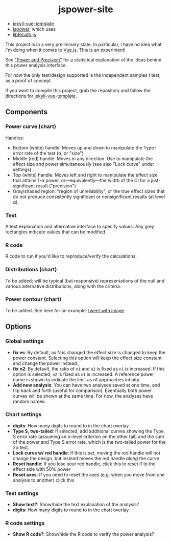 
<h1 align="center">jspower-site</h1>

* [jekyll-vue-template](https://github.com/Splode/jekyll-vue-template)
* [jspower](https://github.com/richarddmorey/jspower), which uses
* [libRmath.js](https://github.com/R-js/libRmath.js)

This project is in a very preliminary state. In particular, I have no idea what I'm doing when it comes to [Vue.js](https://vuejs.org/). This is an experiment!

See ["Power and Precision"](https://medium.com/@richarddmorey/power-and-precision-47f644ddea5e?sk=20a7fd66048b5ead68050b791ebbf79b) for a statistical explanation of the ideas behind this power analysis interface.

For now the only test/design supported is the independent samples t test, as a proof of concept.

If you want to compile this project, grab the repository and follow the directions for [jekyll-vue-template](https://github.com/Splode/jekyll-vue-template). 

## Components

### Power curve (chart)


Handles: 

* Bottom (white) handle: Moves up and down to manipulate the Type I error rate of the test (α, or "size")
* Middle (red) handle: Moves in any direction. Use to manipulate the effect size and power simultaneously (see also "Lock curve" under settings)
* Top (white) handle: Moves left and right to manipulate the effect size that attains 1-α power, or&mdash;equivalently&mdash;the width of the CI for a just-significant result ("precision")
* Gray/shaded region: "region of unreliability", or the true effect sizes that do not produce consistently significant or nonsignificant results (at level α).

### Text

A text explanation and alternative interface to specify values. Any grey rectangles indicate values that can be modified.

### R code

R code to run if you'd like to reproduce/verify the calculations.

### Distributions (chart)

To be added; will be typical (but responsive) representations of the null and various alternative distributions, along with the criteria.

### Power contour (chart)

To be added. See here for an example: [tweet with image](https://twitter.com/richarddmorey/status/1292019113481601024)


## Options

### Global settings

* **fix es**: By default, as N is changed the effect size is changed to keep the power constant. Selecting this option will keep the effect size constant and change the power instead.
* **fix n2**: By default, the ratio of `n1` and `n2` is fixed as `n1` is increased. If this option is selected, `n2` is fixed as `n1` is increased. A reference power curve is shown to indicate the limit as n1 approaches infinity.
* **Add new analysis**: You can have two analyses saved at one time, and flip back and forth (useful for comparison). Eventually both power curves will be shown at the same time. For now, the analyses have random names.


### Chart settings

* **digits**: How many digits to round to in the chart overlay
* **Type S, two-tailed**: If selected, add additional curves showing the Type S error rate (assuming an α-level criterion on the other tail) and the sum of the power and Type S error rate, which is the two-tailed power for the 2α test.
* **Lock curve w/ red handle**: If this is set, moving the red handle will not change the design, but instead moves the red handle *along* the curve
* **Reset handle**: If you lose your red handle, click this to reset if to the effect size with 50% power
* **Reset axes**: If you need to reset the axes (e.g. when you move from one analysis to another) click this

### Text settings

* **Show text?**: Show/hide the text explanation of the analysis? 
* **digits**: How many digits to round to in the chart overlay

### R code settings

* **Show R code?**: Show/hide the R code to verify the power analysis?

